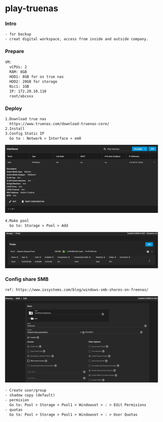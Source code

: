 # play-truenas
### Intro
    - for backup
    - creat digital workspace, access from inside and outside company.
### Prepare
    VM:
      vCPUs: 2
      RAM: 8GB
      HDD1: 8GB for os true nas
      HDD2: 20GB for storage
      Nic1: 1GB
      IP: 172.20.10.110
      root/abcxxx
### Deploy
    1.Download true nas
      https://www.truenas.com/download-truenas-core/      
    2.Install
    3.Config Static IP
      Go to : Network > Interface > em0
   <p align="center"><img src="https://github.com/hieunt84/play-truenas/blob/master/images/Config-network.PNG" /></p>

    4.Make pool
      Go to: Storage > Pool > Add
   <p align="center"><img src="https://github.com/hieunt84/play-truenas/blob/master/images/add-pool.PNG" /></p>

### Config share SMB
    ref: https://www.ixsystems.com/blog/windows-smb-shares-on-freenas/
   <p align="center"><img src="https://github.com/hieunt84/play-truenas/blob/master/images/sharing-smb.PNG" /></p>

    - Create user/group
    - shadow copy (default)
    - permision
      Go to: Pool > Storage > Pool1 > Windowset > : > Edit Permisions
    - quotas
      Go to: Pool > Storage > Pool1 > Windowset > : > User Quotas
   
